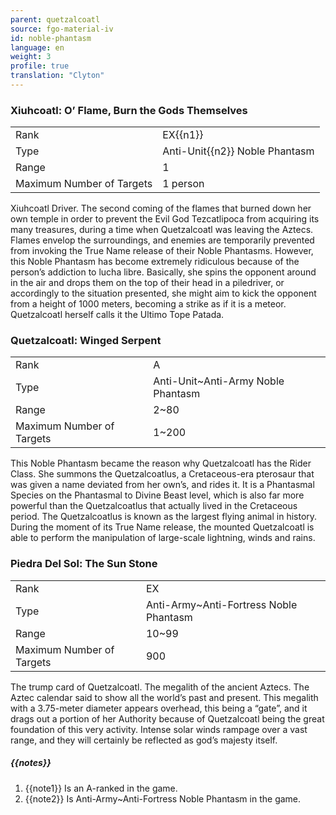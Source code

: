 ```yaml
---
parent: quetzalcoatl
source: fgo-material-iv
id: noble-phantasm
language: en
weight: 3
profile: true
translation: "Clyton"
---
```


### Xiuhcoatl: O’ Flame, Burn the Gods Themselves

<table>
  <tr><td>Rank</td><td>EX{{n1}}</td></tr>
  <tr><td>Type</td><td>Anti-Unit{{n2}} Noble Phantasm</td></tr>
  <tr><td>Range</td><td>1</td></tr>
  <tr><td>Maximum Number of Targets</td><td>1 person</td></tr>
</table>

Xiuhcoatl Driver. The second coming of the flames that burned down her own temple in order to prevent the Evil God Tezcatlipoca from acquiring its many treasures, during a time when Quetzalcoatl was leaving the Aztecs. Flames envelop the surroundings, and enemies are temporarily prevented from invoking the True Name release of their Noble Phantasms. However, this Noble Phantasm has become extremely ridiculous because of the person’s addiction to lucha libre. Basically, she spins the opponent around in the air and drops them on the top of their head in a piledriver, or accordingly to the situation presented, she might aim to kick the opponent from a height of 1000 meters, becoming a strike as if it is a meteor. Quetzalcoatl herself calls it the Ultimo Tope Patada.

### Quetzalcoatl: Winged Serpent

<table>
  <tr><td>Rank</td><td>A</td></tr>
  <tr><td>Type</td><td>Anti-Unit~Anti-Army Noble Phantasm</td></tr>
  <tr><td>Range</td><td>2~80</td></tr>
  <tr><td>Maximum Number of Targets</td><td>1~200</td></tr>
</table>

This Noble Phantasm became the reason why Quetzalcoatl has the Rider Class. She summons the Quetzalcoatlus, a Cretaceous-era pterosaur that was given a name deviated from her own’s, and rides it. It is a Phantasmal Species on the Phantasmal to Divine Beast level, which is also far more powerful than the Quetzalcoatlus that actually lived in the Cretaceous period. The Quetzalcoatlus is known as the largest flying animal in history. During the moment of its True Name release, the mounted Quetzalcoatl is able to perform the manipulation of large-scale lightning, winds and rains.

### Piedra Del Sol: The Sun Stone

<table>
  <tr><td>Rank</td><td>EX</td></tr>
  <tr><td>Type</td><td>Anti-Army~Anti-Fortress Noble Phantasm</td></tr>
  <tr><td>Range</td><td>10~99</td></tr>
  <tr><td>Maximum Number of Targets</td><td>900</td></tr>
</table>

The trump card of Quetzalcoatl. The megalith of the ancient Aztecs. The Aztec calendar said to show all the world’s past and present. This megalith with a 3.75-meter diameter appears overhead, this being a “gate”, and it drags out a portion of her Authority because of Quetzalcoatl being the great foundation of this very activity. Intense solar winds rampage over a vast range, and they will certainly be reflected as god’s majesty itself.

##### {{notes}}

1. {{note1}} Is an A-ranked in the game.
2. {{note2}} Is Anti-Army~Anti-Fortress Noble Phantasm in the game.
